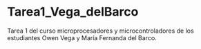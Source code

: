 # Tarea1_Vega_delBarco
Tarea 1 del curso microprocesadores y microcontroladores de los estudiantes Owen Vega y María Fernanda del Barco.
